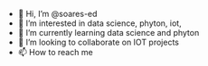 - 👋 Hi, I’m @soares-ed
- 👀 I’m interested in data science, phyton, iot, 
- 🌱 I’m currently learning data science and phyton 
- 💞️ I’m looking to collaborate on IOT projects
- 📫 How to reach me 

<!---
soares-ed/soares-ed is a ✨ special ✨ repository because its `README.md` (this file) appears on your GitHub profile.
You can click the Preview link to take a look at your changes.
--->
